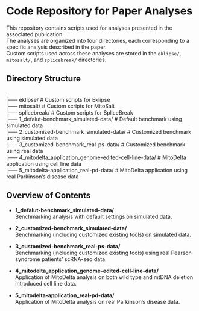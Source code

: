 # Code Repository for Paper Analyses

This repository contains scripts used for analyses presented in the associated publication.  
The analyses are organized into four directories, each corresponding to a specific analysis described in the paper.  
Custom scripts used across these analyses are stored in the `eklipse/`, `mitosalt/`, and `splicebreak/` directories.  

## Directory Structure
.  
├── eklipse/ # Custom scripts for Eklipse  
├── mitosalt/ # Custom scripts for MitoSalt  
├── splicebreak/ # Custom scripts for SpliceBreak  
├── 1_defalut-benchmark_simulated-data/ # Default benchmark using simulated data  
├── 2_customized-benchmark_simulated-data/ # Customized benchmark using simulated data  
├── 3_customized-benchmark_real-ps-data/ # Customized benchmark using real data  
├── 4_mitodelta_application_genome-edited-cell-line-data/ # MitoDelta application using cell line data  
├── 5_mitodelta-application_real-pd-data/ # MitoDelta application using real Parkinson’s disease data  

## Overview of Contents

- **1_defalut-benchmark_simulated-data/**  
  Benchmarking analysis with default settings on simulated data.

- **2_customized-benchmark_simulated-data/**  
  Benchmarking (including customized existing tools) on simulated data.

- **3_customized-benchmark_real-ps-data/**  
  Benchmarking (including customized existing tools) using real Pearson syndrome patients’ scRNA-seq data.

- **4_mitodelta_application_genome-edited-cell-line-data/**  
  Application of MitoDelta analysis on both wild type and mtDNA deletion introduced cell line data.

- **5_mitodelta-application_real-pd-data/**  
  Application of MitoDelta analysis on real Parkinson’s disease data.

